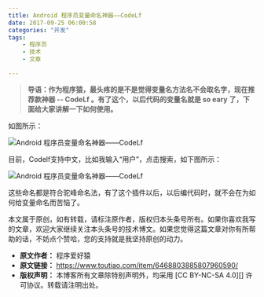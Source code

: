 ```yaml
---
title: Android 程序员变量命名神器——CodeLf
date: 2017-09-25 06:00:58
categories: "开发"
tags:
	- 程序员
	- 技术
	- 文章

---
```


> **导语：作为程序猿，最头疼的是不是觉得变量名方法名不会取名字，现在推荐款神器 -- CodeLf 。有了这个，以后代码的变量名就是 so eary 了，下面给大家讲解一下如何使用。**

如图所示：

![Android 程序员变量命名神器——CodeLf][Android _CodeLf]

目前，Codelf支持中文，比如我输入“用户”，点击搜索，如下图所示：

![Android 程序员变量命名神器——CodeLf][Android _CodeLf 1]

这些命名都是符合驼峰命名法，有了这个插件以后，以后编代码时，就不会在为如何给变量命名而苦恼了。

本文属于原创，如有转载，请标注原作者，版权归本头条号所有。如果你喜欢我写的文章，欢迎大家继续关注本头条号的技术博文。如果您觉得这篇文章对你有所帮助的话，不妨点个赞哈，您的支持就是我坚持原创的动力。


[Android _CodeLf]: /pro/os/crawler/RRZE-VVUQ-EJEU.jpg
[Android _CodeLf 1]: /pro/os/crawler/3ARN-MJRJ-UQII.jpg
 *  **原文作者：** 程序爱好猿
 *  **原文链接：** https://www.toutiao.com/item/6468803885807960590/
 *  **版权声明：** 本博客所有文章除特别声明外，均采用 [CC BY-NC-SA 4.0][] 许可协议。转载请注明出处。